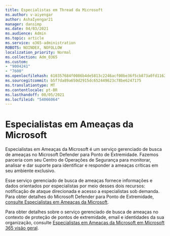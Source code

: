 ```yaml
---
title: Especialistas em Thread da Microsoft
ms.author: v-aiyengar
author: AshaIyengar21
manager: dansimp
ms.date: 04/03/2021
ms.audience: Admin
ms.topic: article
ms.service: o365-administration
ROBOTS: NOINDEX, NOFOLLOW
localization_priority: Normal
ms.collection: Adm_O365
ms.custom:
- "9004241"
- "7600"
ms.openlocfilehash: 610357684f0086b4de5813c2246acf00be36f5cb873a0fd1162b00fd0e57eb42
ms.sourcegitcommit: b5f7da89a650d2915dc652449623c78be6247175
ms.translationtype: MT
ms.contentlocale: pt-BR
ms.lasthandoff: 08/05/2021
ms.locfileid: "54066064"
---
```

# <a name="microsoft-threat-experts"></a>Especialistas em Ameaças da Microsoft

Especialistas em Ameaças da Microsoft é um serviço gerenciado de busca de ameaças no Microsoft Defender para Ponto de Extremidade.  Fazemos parceria com seu Centro de Operações de Segurança para monitorar, analisar e dar suporte para identificar e responder a ameaças críticas em seu ambiente exclusivo.

Esse serviço gerenciado de busca de ameaças fornece informações e dados orientados por especialistas por meio desses dois recursos: notificação de ataque direcionada e acesso a especialistas sob demanda. Para obter detalhes do Microsoft Defender para Ponto de Extremidade, [consulte Especialistas em Ameaças da Microsoft]( https://docs.microsoft.com/microsoft-365/security/defender-endpoint/microsoft-threat-experts).

Para obter detalhes sobre o serviço gerenciado de busca de ameaças no contexto de proteção de pontos de extremidade, email e identidades da sua organização, consulte [Especialistas em Ameaças da Microsoft em Microsoft 365 visão geral](https://docs.microsoft.com/microsoft-365/security/mtp/microsoft-threat-experts?view=o365-worldwide).
